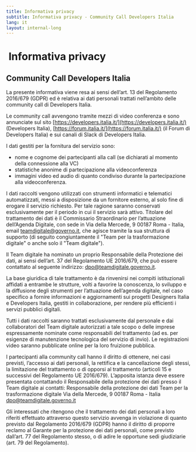 ```yaml
---
title: Informativa privacy
subtitle: Informativa privacy - Community Call Developers Italia
lang: it
layout: internal-long
---
```


<h1> Informativa privacy </h1>
<h2>Community Call Developers Italia</h2>
La presente informativa viene resa ai sensi dell’art. 13 del Regolamento 2016/679 (GDPR) ed è relativa ai dati personali trattati nell’ambito delle
community call di Developers Italia.

Le community call avvengono tramite mezzi di video conferenza e sono annunciate sul sito [https://developers.italia.it/](https://developers.italia.it/)
(Developers Italia), [https://forum.italia.it/](https://forum.italia.it/) (il Forum di Developers Italia) e sui canali di Slack di Developers Italia.

I dati gestiti per la fornitura del servizio sono:
* nome e cognome dei partecipanti alla call (se dichiarati al momento della connessione alla VC)
* statistiche anonime di partecipazione alla videoconferenza
* immagini video ed audio di quanto condiviso durante la partecipazione alla videoconferenza.
 
I dati raccolti vengono utilizzati con strumenti informatici e telematici automatizzati, messi a disposizione da un fornitore esterno, al solo fine di erogare
il servizio richiesto. Per tale ragione saranno conservati esclusivamente per il periodo in cui il servizio sarà attivo.
Titolare del trattamento dei dati è il Commissario Straordinario per l’attuazione dell’Agenda Digitale, con sede in Via della Mercede, 9 00187 Roma - Italia,
email [teamdigitale@governo.it](mailto:teamdigitale@governo.it), che agisce tramite la sua struttura di supporto (di seguito congiuntamente il "Team per
la trasformazione digitale" o anche solo il "Team digitale").

Il Team digitale ha nominato un proprio Responsabile della Protezione dei dati, ai sensi dell’art. 37 del Regolamento UE 2016/679, che può essere contattato
al seguente indirizzo: [dpo@teamdigitale.governo.it](mailto:dpo@teamdigitale.governo.it).

La base giuridica di tale trattamento è da rinvenirsi nei compiti istituzionali affidati a entrambe le strutture, volti a favorire la conoscenza, lo sviluppo e
la diffusione degli strumenti per l’attuazione dell’agenda digitale, nel caso specifico a fornire informazioni e aggiornamenti sui progetti Designers Italia
e Developers Italia, gestiti in collaborazione, per rendere più efficienti i servizi pubblici digitali.

Tutti i dati raccolti saranno trattati esclusivamente dal personale e dai collaboratori del Team digitale autorizzati a tale scopo o delle imprese
espressamente nominate come responsabili del trattamento (ad es. per esigenze di manutenzione tecnologica del servizio di invio).
Le registrazioni video saranno pubblicate online per la loro fruizione pubblica.

I partecipanti alla community call hanno il diritto di ottenere, nei casi previsti, l’accesso ai dati personali, la rettifica e la cancellazione degli stessi,
la limitazione del trattamento o di opporsi al trattamento (articoli 15 e successivi del Regolamento UE 2016/679). L’apposita istanza deve essere presentata
contattando il Responsabile della protezione dei dati presso il Team digitale ai contatti:
Responsabile della protezione dei dati Team per la trasformazione digitale Via della Mercede, 9 00187 Roma - Italia
[dpo@teamdigitale.governo.it](mailto:dpo@teamdigitale.governo.it)

Gli interessati che ritengono che il trattamento dei dati personali a loro riferiti effettuato attraverso questo servizio avvenga in violazione di quanto
previsto dal Regolamento 2016/679 (GDPR) hanno il diritto di proporre reclamo al Garante per la protezione dei dati personali, come previsto dall’art. 77
del Regolamento stesso, o di adire le opportune sedi giudiziarie (art. 79 del Regolamento).
